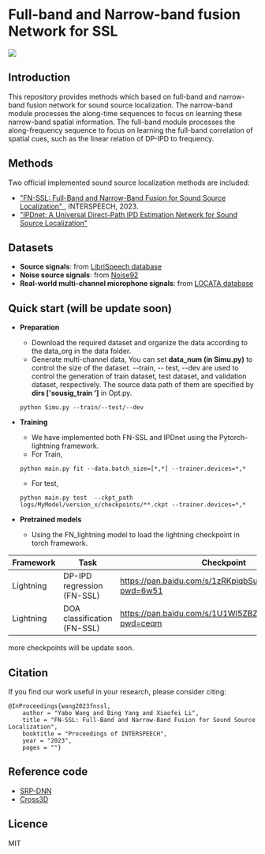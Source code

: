 # Full-band and Narrow-band fusion Network for SSL

![](https://markdown.liuchengtu.com/work/uploads/upload_428e0c0d47c467f17821fd116edbc41f.png)

## Introduction

This repository provides methods which  based on full-band and narrow-band fusion network  for sound source localization. The narrow-band module processes the along-time sequences to focus on learning these narrow-band spatial information. The full-band module processes the along-frequency sequence
to focus on learning the full-band correlation of spatial cues, such as the linear relation of DP-IPD to frequency.

## Methods

Two official implemented sound source localization methods are included:

* <a href="https://arxiv.org/pdf/2305.19610.pdf" target="_blank"> "FN-SSL: Full-Band and Narrow-Band Fusion for Sound Source Localization" </a>, INTERSPEECH, 2023.
* <a href="https://arxiv.org/abs/2405.07021" target="_blank"> "IPDnet: A Universal Direct-Path IPD Estimation Network for Sound Source Localization" </a>

## Datasets

+ **Source signals**: from <a href="http://www.openslr.org/12/" target="_blank">LibriSpeech database</a>
+ **Noise source signals**: from <a href="http://spib.linse.ufsc.br/noise.html" target="_blank">Noise92</a>
+ **Real-world multi-channel microphone signals**: from <a href="https://www.locata.lms.tf.fau.de/datasets/" target="_blank">LOCATA database</a>

## Quick start (will be update soon)

+ **Preparation**
  
  * Download the required dataset and organize the data according to the data_org in the data folder.
  * Generate multi-channel data, You can set **data_num (in Simu.py)** to control the size of the dataset. --train, -- test, --dev are used to control the generation of train dataset, test dataset, and validation dataset, respectively. The source data path of them are specified by **dirs ['sousig_train ']** in Opt.py.
  
  ```
  python Simu.py --train/--test/--dev
  ```
+ **Training**
  
  * We have  implemented both FN-SSL and IPDnet using the Pytorch-lightning framework.
  * For Train,
  
  ```
  python main.py fit --data.batch_size=[*,*] --trainer.devices=*,*
  ```
  
  * For test,
  
  ```
  python main.py test  --ckpt_path logs/MyModel/version_x/checkpoints/**.ckpt --trainer.devices=*,*
  ```
+ **Pretrained models**
  
  * Using the FN_lightning model to load the lightning checkpoint in torch framework.

| Framework | Task | Checkpoint |
| --- | --- | --- |
| Lightning | DP-IPD regression (FN-SSL) | https://pan.baidu.com/s/1zRKpiqbSuo80Xu5ZRoS1gQ?pwd=6w51 |
| Lightning | DOA classification (FN-SSL) | https://pan.baidu.com/s/1U1Wl5ZBZBItc2Vku7AyqNA?pwd=ceqm |

more checkpoints will be update soon.

## Citation

If you find our work useful in your research, please consider citing:

```
@InProceedings{wang2023fnssl,
    author = "Yabo Wang and Bing Yang and Xiaofei Li",
    title = "FN-SSL: Full-Band and Narrow-Band Fusion for Sound Source Localization",
    booktitle = "Proceedings of INTERSPEECH",
    year = "2023",
    pages = ""}
```

## Reference code

- <a href="https://github.com/BingYang-20/SRP-DNN" target="_blank">SRP-DNN</a>
- <a href="https://github.com/DavidDiazGuerra/Cross3D" target="_blank">Cross3D</a>

## Licence

MIT


